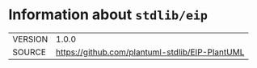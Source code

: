 <!---
Do not edit: autogenerated by script from INFO file
-->

# Information about `stdlib/eip`
|||
|-|-|
| VERSION | 1.0.0 |
| SOURCE | https://github.com/plantuml-stdlib/EIP-PlantUML |
